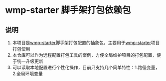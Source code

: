 # wmp-starter 脚手架打包依赖包

## 说明
1. 本项目是<a target="_blank" href="https://github.com/jypblue/wmp-starter">wmp-starter</a>脚手架打包配置的抽象包，主要用于<a target="_blank" href="https://github.com/jypblue/wmp-starter">wmp-starter</a>项目打包使用
2. 本仓库可以作为远程配置打包工具的案例，方便全局维护项目的打包配置，便于统一升级更新
3. 可以读取本地配置进行个性化操作，目前只支持几个简单特性：1.路径变量，2.全局环境变量

